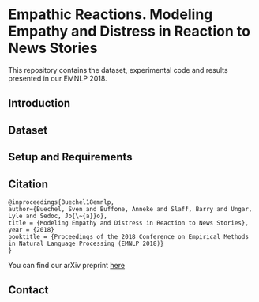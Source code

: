 # Empathic Reactions. Modeling Empathy and Distress in Reaction to News Stories

This repository contains the dataset, experimental code and results presented in our EMNLP 2018.

## Introduction

## Dataset

## Setup and Requirements

## Citation

```
@inproceedings{Buechel18emnlp,
author={Buechel, Sven and Buffone, Anneke and Slaff, Barry and Ungar, Lyle and Sedoc, Jo{\~{a}}o},
title = {Modeling Empathy and Distress in Reaction to News Stories},
year = {2018}
booktitle = {Proceedings of the 2018 Conference on Empirical Methods in Natural Language Processing (EMNLP 2018)}
}
```

You can find our arXiv preprint [here](https://arxiv.org/pdf/1808.10399.pdf)

## Contact
